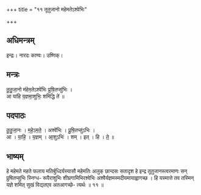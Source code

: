 +++
title = "११ तूतुजानो महेमतेऽश्वेभिः"

+++
## अधिमन्त्रम्
इन्द्रः। नारदः काण्वः। उष्णिक्।

## मन्त्रः
तू॒तु॒जा॒नो म॑हेम॒तेऽश्वे॑भिः प्रुषि॒तप्सु॑भिः ।  
आ या॑हि य॒ज्ञमा॒शुभिः॒ शमिद्धि ते॑ ॥

## पदपाठः
तू॒तु॒जा॒नः । म॒हे॒ऽम॒ते॒ । अश्वे॑भिः । प्रु॒षि॒तप्सु॑ऽभिः ।  
आ । या॒हि॒ । य॒ज्ञम् । आ॒शुऽभिः॑ । शम् । इत् । हि । ते॒ ॥

## भाष्यम्
हे महेमते महते फलाय मतिर्बुध्दिर्यस्यासौ महेमतिः अलुक् छान्दसः सतादृश हे इन्द्र तूतुजानस्त्वरमाणः सन् प्रुषितप्सुभिः स्निग्ध- रूपैराशुभिः शीघ्रगामिभिरश्वेभिः अश्वैर्यज्ञमस्मदीयमायाह्वागच्छ । हि यस्मात्ते तव तस्मिन् यज्ञे शमित् सुखं विद्यतएव अतआगच्छे- त्यर्थः ॥ ११ ॥